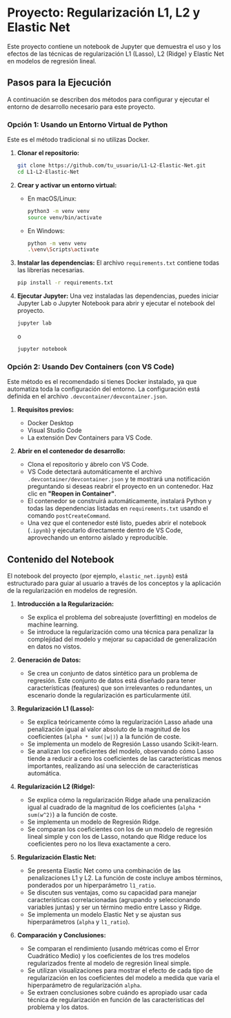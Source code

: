 # Proyecto: Regularización L1, L2 y Elastic Net

Este proyecto contiene un notebook de Jupyter que demuestra el uso y los efectos de las técnicas de regularización L1 (Lasso), L2 (Ridge) y Elastic Net en modelos de regresión lineal.

## Pasos para la Ejecución

A continuación se describen dos métodos para configurar y ejecutar el entorno de desarrollo necesario para este proyecto.

### Opción 1: Usando un Entorno Virtual de Python

Este es el método tradicional si no utilizas Docker.

1.  **Clonar el repositorio:**
    ```bash
    git clone https://github.com/tu_usuario/L1-L2-Elastic-Net.git
    cd L1-L2-Elastic-Net
    ```

2.  **Crear y activar un entorno virtual:**
    *   En macOS/Linux:
        ```bash
        python3 -m venv venv
        source venv/bin/activate
        ```
    *   En Windows:
        ```bash
        python -m venv venv
        .\venv\Scripts\activate
        ```

3.  **Instalar las dependencias:**
    El archivo `requirements.txt` contiene todas las librerías necesarias.
    ```bash
    pip install -r requirements.txt
    ```

4.  **Ejecutar Jupyter:**
    Una vez instaladas las dependencias, puedes iniciar Jupyter Lab o Jupyter Notebook para abrir y ejecutar el notebook del proyecto.
    ```bash
    jupyter lab
    ```
    o
    ```bash
    jupyter notebook
    ```

### Opción 2: Usando Dev Containers (con VS Code)

Este método es el recomendado si tienes Docker instalado, ya que automatiza toda la configuración del entorno. La configuración está definida en el archivo `.devcontainer/devcontainer.json`.

1.  **Requisitos previos:**
    *   Docker Desktop
    *   Visual Studio Code
    *   La extensión Dev Containers para VS Code.

2.  **Abrir en el contenedor de desarrollo:**
    *   Clona el repositorio y ábrelo con VS Code.
    *   VS Code detectará automáticamente el archivo `.devcontainer/devcontainer.json` y te mostrará una notificación preguntando si deseas reabrir el proyecto en un contenedor. Haz clic en **"Reopen in Container"**.
    *   El contenedor se construirá automáticamente, instalará Python y todas las dependencias listadas en `requirements.txt` usando el comando `postCreateCommand`.
    *   Una vez que el contenedor esté listo, puedes abrir el notebook (`.ipynb`) y ejecutarlo directamente dentro de VS Code, aprovechando un entorno aislado y reproducible.

## Contenido del Notebook

El notebook del proyecto (por ejemplo, `elastic_net.ipynb`) está estructurado para guiar al usuario a través de los conceptos y la aplicación de la regularización en modelos de regresión.

1.  **Introducción a la Regularización:**
    *   Se explica el problema del sobreajuste (overfitting) en modelos de machine learning.
    *   Se introduce la regularización como una técnica para penalizar la complejidad del modelo y mejorar su capacidad de generalización en datos no vistos.

2.  **Generación de Datos:**
    *   Se crea un conjunto de datos sintético para un problema de regresión. Este conjunto de datos está diseñado para tener características (features) que son irrelevantes o redundantes, un escenario donde la regularización es particularmente útil.

3.  **Regularización L1 (Lasso):**
    *   Se explica teóricamente cómo la regularización Lasso añade una penalización igual al valor absoluto de la magnitud de los coeficientes (`alpha * sum(|w|)`) a la función de coste.
    *   Se implementa un modelo de Regresión Lasso usando Scikit-learn.
    *   Se analizan los coeficientes del modelo, observando cómo Lasso tiende a reducir a cero los coeficientes de las características menos importantes, realizando así una selección de características automática.

4.  **Regularización L2 (Ridge):**
    *   Se explica cómo la regularización Ridge añade una penalización igual al cuadrado de la magnitud de los coeficientes (`alpha * sum(w^2)`) a la función de coste.
    *   Se implementa un modelo de Regresión Ridge.
    *   Se comparan los coeficientes con los de un modelo de regresión lineal simple y con los de Lasso, notando que Ridge reduce los coeficientes pero no los lleva exactamente a cero.

5.  **Regularización Elastic Net:**
    *   Se presenta Elastic Net como una combinación de las penalizaciones L1 y L2. La función de coste incluye ambos términos, ponderados por un hiperparámetro `l1_ratio`.
    *   Se discuten sus ventajas, como su capacidad para manejar características correlacionadas (agrupando y seleccionando variables juntas) y ser un término medio entre Lasso y Ridge.
    *   Se implementa un modelo Elastic Net y se ajustan sus hiperparámetros (`alpha` y `l1_ratio`).

6.  **Comparación y Conclusiones:**
    *   Se comparan el rendimiento (usando métricas como el Error Cuadrático Medio) y los coeficientes de los tres modelos regularizados frente al modelo de regresión lineal simple.
    *   Se utilizan visualizaciones para mostrar el efecto de cada tipo de regularización en los coeficientes del modelo a medida que varía el hiperparámetro de regularización `alpha`.
    *   Se extraen conclusiones sobre cuándo es apropiado usar cada técnica de regularización en función de las características del problema y los datos.

